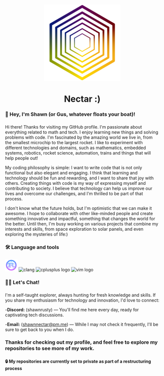 <div align="center">
  <img height="250" src="https://github.com/ShawnNectar/ShawnNectar/blob/abedecbd9009c2e502766638cf48398d30bc20cb/nectar_logo_transparent-01.png"  />
</div>

###

<h1 align="center">Nectar :)</h1>

###

<h3 align="left">🧑 Hey, I'm Shawn (or Gus, whatever floats your boat)!</h3>

###

<p align="left">
  Hi there! Thanks for visiting my GitHub profile. I'm passionate about everything related to math and tech. I enjoy learning new things and solving problems with code. I'm fascinated by the amazing world we live in, from the smallest microchip to the largest rocket. I like to experiment with different technologies and domains, such as mathematics, embedded systems, robotics, rocket science, automation, trains and things that will help people out!

  My coding philosophy is simple: I want to write code that is not only functional but also elegant and engaging. I think that learning and technology should be fun and rewarding, and I want to share that joy with others. Creating things with code is my way of     expressing myself and contributing to society. I believe that technology can help us improve our lives and overcome our challenges, and I'm thrilled to be part of that process.

  I don't know what the future holds, but I'm optimistic that we can make it awesome. I hope to collaborate with other like-minded people and create something innovative and impactful, something that changes the world for the better. Until then, I'm busy working on various projects that combine my interests and skills, from space exploration to solar panels, and even exploring the mysteries of life:)</p>

###

<h3 align="left">🛠 Language and tools</h3>

###
<div align="left">
  <img src="https://github.com/ShawnNectar/ShawnNectar/blob/main/rust-decent.png" height="40" width="40" alt="rust logo" />

  <img src="https://cdn.jsdelivr.net/gh/devicons/devicon/icons/c/c-original.svg" height="40" width="52" alt="clang"  />

  <img src="https://cdn.jsdelivr.net/gh/devicons/devicon/icons/cplusplus/cplusplus-plain.svg" height="40" width="52" alt="cplusplus logo"  />

  <img src="https://cdn.jsdelivr.net/gh/devicons/devicon/icons/vim/vim-original.svg" height="40" width="52" alt="vim logo"  />
  
###

<h3 align="left">👨‍💻 Let's Chat!</h3>

###

<p align="left">I'm a self-taught explorer, always hunting for fresh knowledge and skills. If you share my enthusiasm for technology and innovation, I'd love to connect:</p>

-**Discord:** (shawnrusty) — You'll find me here every day, ready for captivating tech discussions.

-**Email:** (shawnnectar@pm.me) — While I may not check it frequently, I'll be sure to get back to you when I do.

###

<h3 align="left"> Thanks for checking out my profile, and feel free to explore my repositories to see more of my work. </h3>

###

<h4> 🔒 My repositories are currently set to private as part of a restructuring process </h4>
